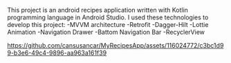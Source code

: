 


This project is an android recipes application written with Kotlin programming language in Android Studio.
I used these technologies to develop this project:
-MVVM architecture
-Retrofit 
-Dagger-Hilt
-Lottie Animation
-Navigation Drawer
-Battom Navigation Bar
-RecyclerView 












https://github.com/cansusancar/MyRecipesApp/assets/116024772/c3bc1d99-b3e6-49c4-9896-aa963a161f39



